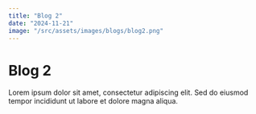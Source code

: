```yaml
---
title: "Blog 2"
date: "2024-11-21"
image: "/src/assets/images/blogs/blog2.png"
---
```


# Blog 2

Lorem ipsum dolor sit amet, consectetur adipiscing elit. Sed do eiusmod tempor incididunt ut labore et dolore magna aliqua.
